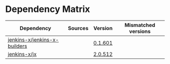 # Dependency Matrix

Dependency | Sources | Version | Mismatched versions
---------- | ------- | ------- | -------------------
[jenkins-x/jenkins-x-builders](https://github.com/jenkins-x/jenkins-x-builders) |  | [0.1.601]() | 
[jenkins-x/jx](https://github.com/jenkins-x/jx) |  | [2.0.512](https://github.com/jenkins-x/jx/releases/tag/v2.0.512) | 
